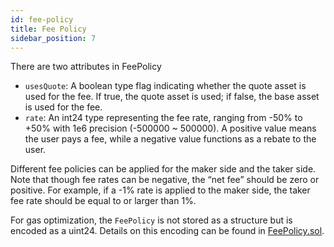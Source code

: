 ```yaml
---
id: fee-policy
title: Fee Policy
sidebar_position: 7
---
```


There are two attributes in FeePolicy

- `usesQuote`: A boolean type flag indicating whether the quote asset is used for the fee. If true, the quote asset is used; if false, the base asset is used for the fee.
- `rate`: An int24 type representing the fee rate, ranging from -50% to +50% with 1e6 precision (-500000 ~ 500000). A positive value means the user pays a fee, while a negative value functions as a rebate to the user.

Different fee policies can be applied for the maker side and the taker side. Note that though fee rates can be negative, the “net fee” should be zero or positive. For example, if a -1% rate is applied to the maker side, the taker fee rate should be equal to or larger than 1%.

For gas optimization, the `FeePolicy` is not stored as a structure but is encoded as a uint24. Details on this encoding can be found in [FeePolicy.sol](https://github.com/clober-dex/v2-core/blob/master/src/libraries/FeePolicy.sol#L18).
